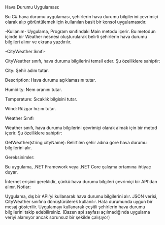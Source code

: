Hava Durumu Uygulaması:

Bu C# hava durumu uygulaması, şehirlerin hava durumu bilgilerini çevrimiçi olarak alıp görüntülemek için kullanılan basit bir konsol uygulamasıdır.

-Kullanım-
Uygulama, Program sınıfındaki Main metodu içerir. Bu metodun içinde bir Weather nesnesi oluşturularak belirli şehirlerin hava durumu bilgileri alınır ve ekrana yazdırılır.




-CityWeather Sınıfı-


CityWeather sınıfı, hava durumu bilgilerini temsil eder. Şu özelliklere sahiptir:

City: Şehir adını tutar.

Description: Hava durumu açıklamasını tutar.

Humidity: Nem oranını tutar.

Temperature: Sıcaklık bilgisini tutar.

Wind: Rüzgar hızını tutar.




Weather Sınıfı


Weather sınıfı, hava durumu bilgilerini çevrimiçi olarak almak için bir metod içerir. Şu özelliklere sahiptir:

GetWeather(string cityName): Belirtilen şehir adına göre hava durumu bilgilerini alır.


Gereksinimler:

Bu uygulama, .NET Framework veya .NET Core çalışma ortamına ihtiyaç duyar.

İnternet erişimi gereklidir, çünkü hava durumu bilgileri çevrimiçi bir API'dan alınır.
Notlar:

Uygulama, dış bir API'yi kullanarak hava durumu bilgilerini alır.
JSON verisi, CityWeather sınıfına dönüştürülerek kullanılır.
Hata durumunda uygun bir mesaj gösterilir.
Uygulamayı kullanarak çeşitli şehirlerin hava durumu bilgilerini takip edebilirsiniz. 
(Bazen api sayfası açılmadığında uygulama veriyi alamıyor ancak sorunsuz bir şekilde çalışıyor)
